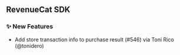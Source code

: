 ## RevenueCat SDK
### ✨ New Features
* Add store transaction info to purchase result (#546) via Toni Rico (@tonidero)
